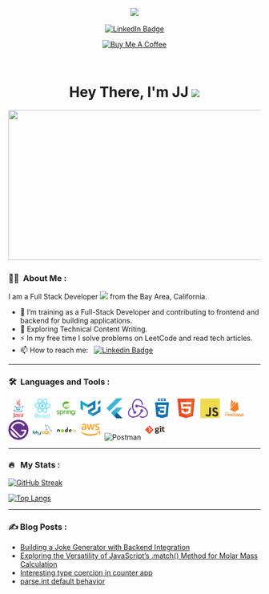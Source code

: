 
<p align="center"><img src="https://media.giphy.com/media/M9gbBd9nbDrOTu1Mqx/giphy.gif" width="100"/></p>
<p align="center">
<a href="https://www.linkedin.com/in/jjwang2022/"><img src="https://img.shields.io/badge/LinkedIn-blue?style=for-the-badge&logo=linkedin&logoColor=white" alt="LinkedIn Badge"></a>
</p>
<p align="center">
<a href="https://www.buymeacoffee.com/thejjwang" target="_blank"><img src="https://cdn.buymeacoffee.com/buttons/default-orange.png" alt="Buy Me A Coffee" height="41" width="174"></a>
</p>
<p align="center"><img src="https://komarev.com/ghpvc/?username=thejjwang&style=flat-square&color=blue" alt=""></p>

<h1 align="center">Hey There, I'm JJ <img src="https://media.giphy.com/media/hvRJCLFzcasrR4ia7z/giphy.gif" width="40"></h1>

<p align="center"><img src="https://media.giphy.com/media/dWesBcTLavkZuG35MI/giphy.gif" width="600" height="300"  /></p>

### :man_technologist: &nbsp;About Me :

I am a Full Stack Developer <img src="https://media.giphy.com/media/WUlplcMpOCEmTGBtBW/giphy.gif" width="30"> from the Bay Area, California.

- 🔭 I’m training as a Full-Stack Developer and contributing to frontend and backend for building applications.
- 🌱 Exploring Technical Content Writing.
- ⚡ In my free time I solve problems on LeetCode and read tech articles.
- 📫 How to reach me: &nbsp; [![Linkedin Badge](https://img.shields.io/badge/-jj-blue?style=flat&logo=Linkedin&logoColor=white)](([https://www.linkedin.com/in/jjwang2022/]))

---

### 🛠 &nbsp;Languages and Tools :

<p>
<img src="https://github.com/devicons/devicon/blob/master/icons/java/java-original-wordmark.svg" title="Java" alt="Java" width="40" height="40"/>&nbsp;
<img src="https://github.com/devicons/devicon/blob/master/icons/react/react-original-wordmark.svg" title="React" alt="React" width="40" height="40"/>&nbsp;
<img src="https://github.com/devicons/devicon/blob/master/icons/spring/spring-original-wordmark.svg" title="Spring" alt="Spring" width="40" height="40"/>&nbsp;
<img src="https://github.com/devicons/devicon/blob/master/icons/materialui/materialui-original.svg" title="Material UI" alt="Material UI" width="40" height="40"/>&nbsp;
<img src="https://github.com/devicons/devicon/blob/master/icons/flutter/flutter-original.svg" title="Flutter" alt="Flutter" width="40" height="40"/>&nbsp;
<img src="https://github.com/devicons/devicon/blob/master/icons/redux/redux-original.svg" title="Redux" alt="Redux " width="40" height="40"/>&nbsp;
<img src="https://github.com/devicons/devicon/blob/master/icons/css3/css3-plain-wordmark.svg"  title="CSS3" alt="CSS" width="40" height="40"/>&nbsp;
<img src="https://github.com/devicons/devicon/blob/master/icons/html5/html5-original.svg" title="HTML5" alt="HTML" width="40" height="40"/>&nbsp;
<img src="https://github.com/devicons/devicon/blob/master/icons/javascript/javascript-original.svg" title="JavaScript" alt="JavaScript" width="40" height="40"/>&nbsp;
<img src="https://github.com/devicons/devicon/blob/master/icons/firebase/firebase-plain-wordmark.svg" title="Firebase" alt="Firebase" width="40" height="40"/>&nbsp;
<img src="https://github.com/devicons/devicon/blob/master/icons/gatsby/gatsby-original.svg" title="Gatsby"  alt="Gatsby" width="40" height="40"/>&nbsp;
<img src="https://github.com/devicons/devicon/blob/master/icons/mysql/mysql-original-wordmark.svg" title="MySQL"  alt="MySQL" width="40" height="40"/>&nbsp;
<img src="https://github.com/devicons/devicon/blob/master/icons/nodejs/nodejs-original-wordmark.svg" title="NodeJS" alt="NodeJS" width="40" height="40"/>&nbsp;
<img src="https://github.com/devicons/devicon/blob/master/icons/amazonwebservices/amazonwebservices-plain-wordmark.svg" title="AWS" alt="AWS" width="40" height="40"/>&nbsp;
<img src="https://www.vectorlogo.zone/logos/getpostman/getpostman-icon.svg" title="Postman"  alt="Postman" width="40" height="40"/>&nbsp;
<img src="https://github.com/devicons/devicon/blob/master/icons/git/git-original-wordmark.svg" title="Git" **alt="Git" width="40" height="40"/>&nbsp;
</p>

---

### 🔥 &nbsp; My Stats :
[![GitHub Streak](https://github-readme-streak-stats.herokuapp.com?user=thejjwang&theme=dark)](https://git.io/streak-stats)

[![Top Langs](https://github-readme-stats.vercel.app/api/top-langs/?username=thejjwang&layout=compact&theme=vision-friendly-dark)](https://github.com/thejjwang/github-readme-stats)

---

### ✍️ Blog Posts : 
- [Building a Joke Generator with Backend Integration
](https://medium.com/@jonathanjacobwang/building-a-joke-generator-with-backend-integration-6a8f44233c5c)
- [Exploring the Versatility of JavaScript’s .match() Method for Molar Mass Calculation
](https://medium.com/@jonathanjacobwang/exploring-the-versatility-of-javascripts-match-method-for-molar-mass-calculation-fc99efb36295)
- [Interesting type coercion in counter app](https://medium.com/@jonathanjacobwang/interesting-type-coercion-in-counter-app-a95e7fc8ca66)
- [parse.int default behavior
](https://medium.com/@jonathanjacobwang/parse-int-default-behavior-59d5047a0d78)<!-- BLOG-POST-LIST:START -->
<!-- BLOG-POST-LIST:END -->

